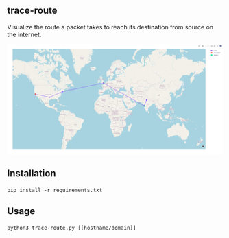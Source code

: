 ## trace-route 

Visualize the route a packet takes to reach its destination from source on the internet.

<p align="center">
	<img src="/demo.png" width="900"/>
</p>

## Installation

```
pip install -r requirements.txt
```

## Usage

```
python3 trace-route.py [[hostname/domain]]
```